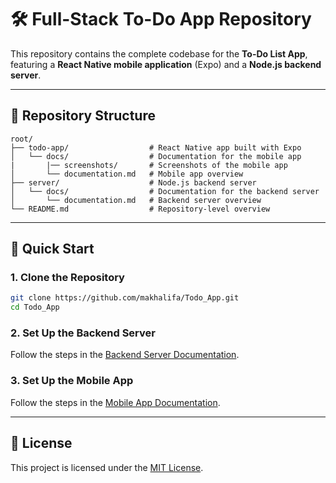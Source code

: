 # 🛠️ Full-Stack To-Do App Repository

This repository contains the complete codebase for the **To-Do List App**, featuring a **React Native mobile application** (Expo) and a **Node.js backend server**.

---

## 📂 Repository Structure

```
root/
├── todo-app/                  # React Native app built with Expo
│   └── docs/                  # Documentation for the mobile app
|       |── screenshots/       # Screenshots of the mobile app
│       └── documentation.md   # Mobile app overview
├── server/                    # Node.js backend server
│   └── docs/                  # Documentation for the backend server
│       └── documentation.md   # Backend server overview
└── README.md                  # Repository-level overview
```

---

## 🚀 Quick Start

### 1. Clone the Repository
```bash
git clone https://github.com/makhalifa/Todo_App.git
cd Todo_App
```

### 2. Set Up the Backend Server
Follow the steps in the [Backend Server Documentation](./server/docs/documentation.md).

### 3. Set Up the Mobile App
Follow the steps in the [Mobile App Documentation](./todo-app/docs/documentation.md).

---

## 📄 License

This project is licensed under the [MIT License](LICENSE).
